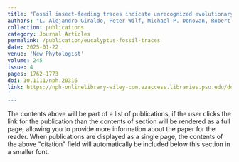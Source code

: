 ```yaml
---
title: "Fossil insect-feeding traces indicate unrecognized evolutionary  history and biodiversity on Australia’s iconic <em>Eucalyptus<em>"
authors: "L. Alejandro Giraldo, Peter Wilf, Michael P. Donovan, Robert M. Kooyman, Maria A. Gandolfo"
collection: publications
category: Journal Articles
permalink: /publication/eucalyptus-fossil-traces
date: 2025-01-22
venue: 'New Phytologist'
volume: 245
issue: 4
pages: 1762–1773
doi: 10.1111/nph.20316
link: https://nph-onlinelibrary-wiley-com.ezaccess.libraries.psu.edu/doi/full/10.1111/nph.20316
'
---
```

The contents above will be part of a list of publications, if the user clicks the link for the publication than the contents of section will be rendered as a full page, allowing you to provide more information about the paper for the reader. When publications are displayed as a single page, the contents of the above "citation" field will automatically be included below this section in a smaller font.
